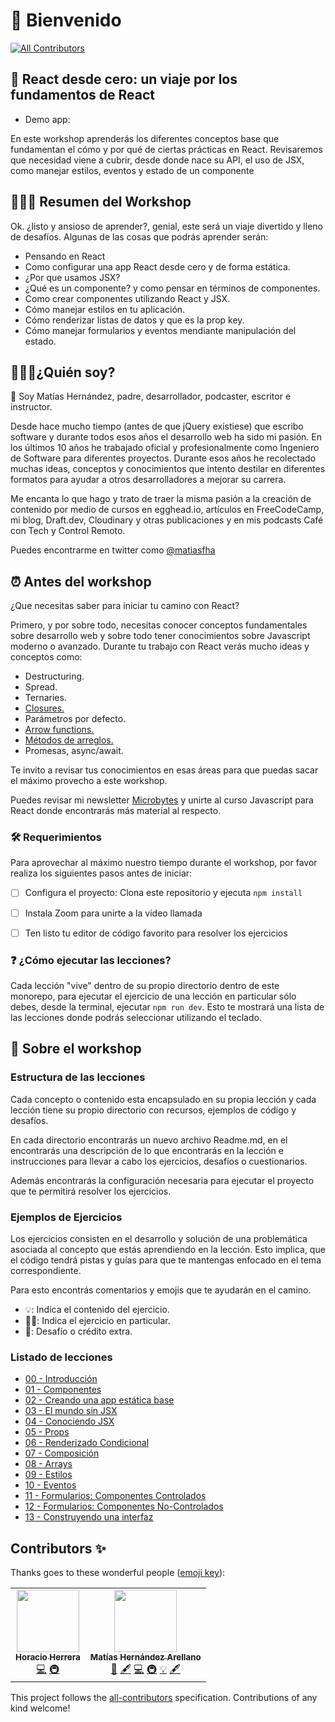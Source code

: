 # 🎉 Bienvenido 
<!-- ALL-CONTRIBUTORS-BADGE:START - Do not remove or modify this section -->
[![All Contributors](https://img.shields.io/badge/all_contributors-2-orange.svg?style=flat-square)](#contributors-)
<!-- ALL-CONTRIBUTORS-BADGE:END -->

## 🚌 React desde cero: un viaje por los fundamentos de React

- Demo app:

En este workshop aprenderás los diferentes conceptos base que fundamentan el cómo y por qué de ciertas prácticas en React. Revisaremos que necesidad viene a cubrir, desde donde nace su API, el uso de JSX, como manejar estilos, eventos y estado de un componente

## 👨🏻‍💻 Resumen del Workshop

Ok. ¿listo y ansioso de aprender?, genial, este será un viaje divertido y lleno de desafíos. Algunas de las cosas que podrás aprender serán:

- Pensando en React
- Como configurar una app React desde cero y de forma estática.
- ¿Por que usamos JSX?
- ¿Qué es un componente? y como pensar en términos de componentes.
- Como crear componentes utilizando React y JSX.
- Cómo manejar estilos en tu aplicación.
- Cómo renderizar listas de datos y que es la prop key.
- Cómo manejar formularios y eventos mendiante manipulación del estado.


## 👨🏻‍💻¿Quién soy?

👋 Soy Matías Hernández, padre, desarrollador, podcaster, escritor e instructor.

Desde hace mucho tiempo (antes de que jQuery existiese) que escribo software y durante todos esos años el desarrollo web ha sido mi pasión. En los últimos 10 años he trabajado oficial y profesionalmente como Ingeniero de Software para diferentes proyectos. Durante esos años he recolectado muchas ideas, conceptos y conocimientos que intento destilar en diferentes formatos para ayudar a otros desarrolladores a mejorar su carrera.

Me encanta lo que hago y trato de traer la misma pasión a la creación de contenido por medio de cursos en egghead.io, artículos en FreeCodeCamp, mi blog, Draft.dev, Cloudinary y otras publicaciones y en mis podcasts Café con Tech y Control Remoto.

Puedes encontrarme en twitter como [@matiasfha](https://twitter.com/matiasfha)

## ⏰ Antes del workshop

¿Que necesitas saber para iniciar tu camino con React?

Primero, y por sobre todo, necesitas conocer conceptos fundamentales sobre desarrollo web y sobre todo tener conocimientos sobre Javascript moderno o avanzado. Durante tu trabajo con React verás mucho ideas y conceptos como:

- Destructuring.
- Spread.
- Ternaries.
- [Closures.](https://www.freecodecamp.org/espanol/news/que-es-un-closure-en-javascript/)
- Parámetros por defecto.
- [Arrow functions.](https://escuelafrontend.com/articulos/arrow-functions)
- [Métodos de arreglos.](https://escuelafrontend.com/articulos/metodos-de-arreglos)
- Promesas, async/await.

Te invito a revisar tus conocimientos en esas áreas para que puedas sacar el máximo provecho a este workshop.

Puedes revisar mi newsletter [Microbytes](https://microbytes.dev) y unirte al curso Javascript para React donde encontrarás más material al respecto.

### 🛠 Requerimientos
Para aprovechar al máximo nuestro tiempo durante el workshop, por favor realiza los siguientes pasos antes de iniciar:
- [ ] Configura el proyecto: Clona este repositorio y ejecuta `npm install`
- [ ] Instala Zoom para unirte a la video llamada
- [ ] Ten listo tu editor de código favorito para resolver los ejercicios


### ❓ ¿Cómo ejecutar las lecciones?

Cada lección "vive" dentro de su propio directorio dentro de este monorepo, para ejecutar el ejercicio de una lección en particular sólo debes, desde la terminal, ejecutar `npm run dev`. Esto te mostrará una lista de las lecciones donde podrás seleccionar utilizando el teclado.




## 📝 Sobre el workshop

### Estructura de las lecciones

Cada concepto o contenido esta encapsulado en su propia lección y cada lección tiene su propio directorio con recursos, ejemplos de código y desafíos.

En cada directorio encontrarás un nuevo archivo Readme.md, en el encontrarás una descripción de lo que encontrarás en la lección e instrucciones para llevar a cabo los ejercicios, desafíos o cuestionarios.

Además encontrarás la configuración necesaria para ejecutar el proyecto que te permitirá resolver los ejercicios.

### Ejemplos de Ejercicios

Los ejercicios consisten en el desarrollo y solución de una problemática asociada al concepto que estás aprendiendo en la lección. Esto implica, que el código tendrá pistas y guías para que te mantengas enfocado en el tema correspondiente.

Para esto encontrás comentarios y emojis que te ayudarán en el camino.

- 💡: Indica el contenido del ejercicio.
- 🏋️‍♂️: Indica el ejercicio en particular.
- 🍬: Desafío o crédito extra.

### Listado de lecciones

- [00 - Introducción](./leccion00/Readme.md)
- [01 - Componentes](./leccion01/Readme.md)
- [02 - Creando una app estática base ](./leccion02/Readme.md)
- [03 - El mundo sin JSX](./leccion03/Readme.md)
- [04 - Conociendo JSX](./leccion04/Readme.md)
- [05 - Props](./leccion05/Readme.md)
- [06 - Renderizado Condicional](./leccion06/Readme.md)
- [07 - Composición](./leccion07/Readme.md)
- [08 - Arrays](./leccion08/Readme.md)
- [09 - Estilos](./leccion09/Readme.md)
- [10 - Eventos](./leccion10/Readme.md)
- [11 - Formularios: Componentes Controlados](./leccion11/Readme.md)
- [12 - Formularios: Componentes No-Controlados](./leccion11/Readme.md)
- [13 - Construyendo una interfaz](./leccion11/Readme.md)

## Contributors ✨

Thanks goes to these wonderful people ([emoji key](https://allcontributors.org/docs/en/emoji-key)):

<!-- ALL-CONTRIBUTORS-LIST:START - Do not remove or modify this section -->
<!-- prettier-ignore-start -->
<!-- markdownlint-disable -->
<table>
  <tr>
    <td align="center"><a href="http://horacioh.com/"><img src="https://avatars.githubusercontent.com/u/725120?v=4?s=100" width="100px;" alt=""/><br /><sub><b>Horacio Herrera</b></sub></a><br /><a href="https://github.com/matiasfha/react-fundamentals/commits?author=horacioh" title="Code">💻</a> <a href="#infra-horacioh" title="Infrastructure (Hosting, Build-Tools, etc)">🚇</a></td>
    <td align="center"><a href="http://matiashernandez.dev/"><img src="https://avatars.githubusercontent.com/u/282006?v=4?s=100" width="100px;" alt=""/><br /><sub><b>Matías Hernández Arellano</b></sub></a><br /><a href="https://github.com/matiasfha/react-fundamentals/commits?author=matiasfha" title="Documentation">📖</a> <a href="#content-matiasfha" title="Content">🖋</a> <a href="https://github.com/matiasfha/react-fundamentals/commits?author=matiasfha" title="Code">💻</a> <a href="#infra-matiasfha" title="Infrastructure (Hosting, Build-Tools, etc)">🚇</a> <a href="#example-matiasfha" title="Examples">💡</a> <a href="#content-matiasfha" title="Content">🖋</a></td>
  </tr>
</table>

<!-- markdownlint-restore -->
<!-- prettier-ignore-end -->

<!-- ALL-CONTRIBUTORS-LIST:END -->

This project follows the [all-contributors](https://github.com/all-contributors/all-contributors) specification. Contributions of any kind welcome!